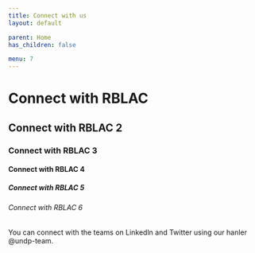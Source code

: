 ```yaml
---
title: Connect with us
layout: default

parent: Home
has_children: false

menu: 7
---
```


# Connect with RBLAC
## Connect with RBLAC 2
### Connect with RBLAC 3

#### Connect with RBLAC 4
##### Connect with RBLAC 5
###### Connect with RBLAC 6


You can connect with the teams on Linkedln and Twitter using our hanler @undp-team. 
